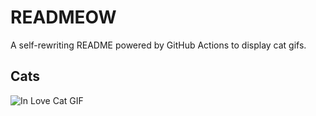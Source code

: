 # READMEOW

A self-rewriting README powered by GitHub Actions to display cat gifs.

## Cats

![In Love Cat GIF](https://media2.giphy.com/media/MDJ9IbxxvDUQM/200.gif?cid=9acd02da4jn1n7rvay1fmr7rnpjrx2vfliscqqguqr05fjac&ep=v1_gifs_search&rid=200.gif&ct=g)

